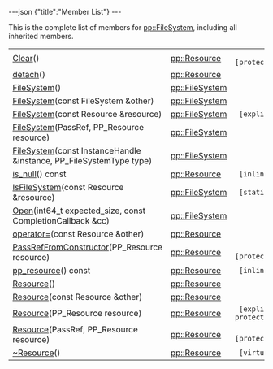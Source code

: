 ---json {"title":"Member List"} ---

This is the complete list of members for <a href="/docs/native-client/pepper_beta/cpp/classpp_1_1_file_system/" class="el">pp::FileSystem</a>, including all inherited members.

<table><tbody><tr class="odd"><td><a href="/docs/native-client/pepper_beta/cpp/classpp_1_1_resource#ad4016f37d3022863ca0188acb26ac9c4" class="el">Clear</a>()</td><td><a href="/docs/native-client/pepper_beta/cpp/classpp_1_1_resource/" class="el">pp::Resource</a></td><td><code> [protected]</code></td></tr><tr class="even"><td><a href="/docs/native-client/pepper_beta/cpp/classpp_1_1_resource#a81b9246381bdddacca3ac25f6ded2bfd" class="el">detach</a>()</td><td><a href="/docs/native-client/pepper_beta/cpp/classpp_1_1_resource/" class="el">pp::Resource</a></td><td></td></tr><tr class="odd"><td><a href="/docs/native-client/pepper_beta/cpp/classpp_1_1_file_system#aaa3cca58df52c4a3c4daaf0e615a1168" class="el">FileSystem</a>()</td><td><a href="/docs/native-client/pepper_beta/cpp/classpp_1_1_file_system/" class="el">pp::FileSystem</a></td><td></td></tr><tr class="even"><td><a href="/docs/native-client/pepper_beta/cpp/classpp_1_1_file_system#a4d56e93917775b192558b55fe682acfd" class="el">FileSystem</a>(const FileSystem &amp;other)</td><td><a href="/docs/native-client/pepper_beta/cpp/classpp_1_1_file_system/" class="el">pp::FileSystem</a></td><td></td></tr><tr class="odd"><td><a href="/docs/native-client/pepper_beta/cpp/classpp_1_1_file_system#a33ddc6114cd25d48727c300dccc8754d" class="el">FileSystem</a>(const Resource &amp;resource)</td><td><a href="/docs/native-client/pepper_beta/cpp/classpp_1_1_file_system/" class="el">pp::FileSystem</a></td><td><code> [explicit]</code></td></tr><tr class="even"><td><a href="/docs/native-client/pepper_beta/cpp/classpp_1_1_file_system#af97b2860b7e99d2283cf556b4ca78c48" class="el">FileSystem</a>(PassRef, PP_Resource resource)</td><td><a href="/docs/native-client/pepper_beta/cpp/classpp_1_1_file_system/" class="el">pp::FileSystem</a></td><td></td></tr><tr class="odd"><td><a href="/docs/native-client/pepper_beta/cpp/classpp_1_1_file_system#a8e73239f076ec5897d49b2bf530fdfdc" class="el">FileSystem</a>(const InstanceHandle &amp;instance, PP_FileSystemType type)</td><td><a href="/docs/native-client/pepper_beta/cpp/classpp_1_1_file_system/" class="el">pp::FileSystem</a></td><td></td></tr><tr class="even"><td><a href="/docs/native-client/pepper_beta/cpp/classpp_1_1_resource#a859068e34cdc2dc0b78754c255323aa9" class="el">is_null</a>() const</td><td><a href="/docs/native-client/pepper_beta/cpp/classpp_1_1_resource/" class="el">pp::Resource</a></td><td><code> [inline]</code></td></tr><tr class="odd"><td><a href="/docs/native-client/pepper_beta/cpp/classpp_1_1_file_system#ae48a32b67e78b1e2125270ec68fab29d" class="el">IsFileSystem</a>(const Resource &amp;resource)</td><td><a href="/docs/native-client/pepper_beta/cpp/classpp_1_1_file_system/" class="el">pp::FileSystem</a></td><td><code> [static]</code></td></tr><tr class="even"><td><a href="/docs/native-client/pepper_beta/cpp/classpp_1_1_file_system#ae1ca78fc88c2e2a507e9ab71d9352d54" class="el">Open</a>(int64_t expected_size, const CompletionCallback &amp;cc)</td><td><a href="/docs/native-client/pepper_beta/cpp/classpp_1_1_file_system/" class="el">pp::FileSystem</a></td><td></td></tr><tr class="odd"><td><a href="/docs/native-client/pepper_beta/cpp/classpp_1_1_resource#aaf808a98bdaa7998d82e19514aa87423" class="el">operator=</a>(const Resource &amp;other)</td><td><a href="/docs/native-client/pepper_beta/cpp/classpp_1_1_resource/" class="el">pp::Resource</a></td><td></td></tr><tr class="even"><td><a href="/docs/native-client/pepper_beta/cpp/classpp_1_1_resource#a3eda014529127a818df8d5bb5ec2fdf0" class="el">PassRefFromConstructor</a>(PP_Resource resource)</td><td><a href="/docs/native-client/pepper_beta/cpp/classpp_1_1_resource/" class="el">pp::Resource</a></td><td><code> [protected]</code></td></tr><tr class="odd"><td><a href="/docs/native-client/pepper_beta/cpp/classpp_1_1_resource#a46a6123de0b007ad3fcb6f666534ccb4" class="el">pp_resource</a>() const</td><td><a href="/docs/native-client/pepper_beta/cpp/classpp_1_1_resource/" class="el">pp::Resource</a></td><td><code> [inline]</code></td></tr><tr class="even"><td><a href="/docs/native-client/pepper_beta/cpp/classpp_1_1_resource#a56679e93a58101c8dce5dc510811a094" class="el">Resource</a>()</td><td><a href="/docs/native-client/pepper_beta/cpp/classpp_1_1_resource/" class="el">pp::Resource</a></td><td></td></tr><tr class="odd"><td><a href="/docs/native-client/pepper_beta/cpp/classpp_1_1_resource#ab0f664099ca06367180f220ea7e0b831" class="el">Resource</a>(const Resource &amp;other)</td><td><a href="/docs/native-client/pepper_beta/cpp/classpp_1_1_resource/" class="el">pp::Resource</a></td><td></td></tr><tr class="even"><td><a href="/docs/native-client/pepper_beta/cpp/classpp_1_1_resource#a555de93fdf4793f7db1183bf71d20580" class="el">Resource</a>(PP_Resource resource)</td><td><a href="/docs/native-client/pepper_beta/cpp/classpp_1_1_resource/" class="el">pp::Resource</a></td><td><code> [explicit, protected]</code></td></tr><tr class="odd"><td><a href="/docs/native-client/pepper_beta/cpp/classpp_1_1_resource#a907d3d6b7e292587c8cb9ff30d0a418d" class="el">Resource</a>(PassRef, PP_Resource resource)</td><td><a href="/docs/native-client/pepper_beta/cpp/classpp_1_1_resource/" class="el">pp::Resource</a></td><td><code> [protected]</code></td></tr><tr class="even"><td><a href="/docs/native-client/pepper_beta/cpp/classpp_1_1_resource#a081165265e2bd8217eaa2be2aeeb3aa3" class="el">~Resource</a>()</td><td><a href="/docs/native-client/pepper_beta/cpp/classpp_1_1_resource/" class="el">pp::Resource</a></td><td><code> [virtual]</code></td></tr></tbody></table>
